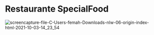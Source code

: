 # Restaurante SpecialFood
![screencapture-file-C-Users-femah-Downloads-nlw-06-origin-index-html-2021-10-03-14_23_54](https://user-images.githubusercontent.com/72028645/135764789-6451515f-b357-460d-b586-141d4af8ed54.png)
